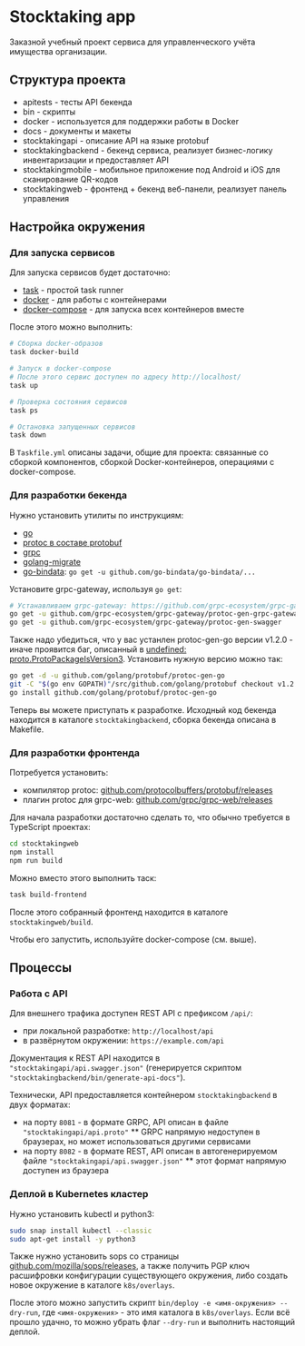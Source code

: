 # Stocktaking app

Заказной учебный проект сервиса для управленческого учёта имущества организации.

## Структура проекта

* apitests - тесты API бекенда
* bin - скрипты
* docker - используется для поддержки работы в Docker
* docs - документы и макеты
* stocktakingapi - описание API на языке protobuf
* stocktakingbackend - бекенд сервиса, реализует бизнес-логику инвентаризации и предоставляет API
* stocktakingmobile - мобильное приложение под Android и iOS для сканирование QR-кодов
* stocktakingweb - фронтенд + бекенд веб-панели, реализует панель управления

## Настройка окружения

### Для запуска сервисов

Для запуска сервисов будет достаточно:

* [task](https://taskfile.org/#/installation) - простой task runner
* [docker](https://docs.docker.com/install) - для работы с контейнерами
* [docker-compose](https://docs.docker.com/compose/install/) - для запуска всех контейнеров вместе

После этого можно выполнить:

```bash
# Сборка docker-образов
task docker-build

# Запуск в docker-compose
# После этого сервис доступен по адресу http://localhost/
task up

# Проверка состояния сервисов
task ps

# Остановка запущенных сервисов
task down
```

В `Taskfile.yml` описаны задачи, общие для проекта: связанные со сборкой компонентов, сборкой Docker-контейнеров, операциями с docker-compose.

### Для разработки бекенда

Нужно установить утилиты по инструкциям:

* [go](https://github.com/golang/go/wiki/Ubuntu)
* [protoc в составе protobuf](https://github.com/protocolbuffers/protobuf/releases)
* [grpc](https://grpc.io/docs/quickstart/go.html)
* [golang-migrate](https://github.com/golang-migrate/migrate)
* [go-bindata](https://github.com/jteeuwen/go-bindata): `go get -u github.com/go-bindata/go-bindata/...`

Установите grpc-gateway, используя `go get`:

```bash
# Устанавливаем grpc-gateway: https://github.com/grpc-ecosystem/grpc-gateway
go get -u github.com/grpc-ecosystem/grpc-gateway/protoc-gen-grpc-gateway
go get -u github.com/grpc-ecosystem/grpc-gateway/protoc-gen-swagger
```

Также надо убедиться, что у вас устанлен protoc-gen-go версии v1.2.0 - иначе проявится баг, описанный в [undefined: proto.ProtoPackageIsVersion3](https://stackoverflow.com/questions/53952723/undefined-proto-protopackageisversion3). Установить нужную версию можно так:

```bash
go get -d -u github.com/golang/protobuf/protoc-gen-go
git -C "$(go env GOPATH)"/src/github.com/golang/protobuf checkout v1.2.0
go install github.com/golang/protobuf/protoc-gen-go
```

Теперь вы можете приступать к разработке. Исходный код бекенда находится в каталоге `stocktakingbackend`, сборка бекенда описана в Makefile.

### Для разработки фронтенда

Потребуется установить:

* компилятор protoc: [github.com/protocolbuffers/protobuf/releases](https://github.com/protocolbuffers/protobuf/releases)
* плагин protoc для grpc-web: [github.com/grpc/grpc-web/releases](https://github.com/grpc/grpc-web/releases)

Для начала разработки достаточно сделать то, что обычно требуется в TypeScript проектах:

```bash
cd stocktakingweb
npm install
npm run build
```

Можно вместо этого выполнить таск:

```bash
task build-frontend
```

После этого собранный фронтенд находится в каталоге `stocktakingweb/build`.

Чтобы его запустить, используйте docker-compose (см. выше).

## Процессы

### Работа с API

Для внешнего трафика доступен REST API с префиксом `/api/`:

* при локальной разработке: `http://localhost/api`
* в развёрнутом окружении: `https://example.com/api`

Документация к REST API находится в `"stocktakingapi/api.swagger.json"` (генерируется скриптом `"stocktakingbackend/bin/generate-api-docs"`).

Технически, API предоставляется контейнером `stocktakingbackend` в двух форматах:

* на порту `8081` - в формате GRPC, API описан в файле `"stocktakingapi/api.proto"`
** GRPC напрямую недоступен в браузерах, но может использоваться другими сервисами
* на порту `8082` - в формате REST, API описан в автогенерируемом файле `"stocktakingapi/api.swagger.json"`
** этот формат напрямую доступен из браузера

### Деплой в Kubernetes кластер

Нужно установить kubectl и python3:

```bash
sudo snap install kubectl --classic
sudo apt-get install -y python3
```

Также нужно установить sops со страницы [github.com/mozilla/sops/releases](https://github.com/mozilla/sops/releases), а также получить PGP ключ расшифровки конфигурации существующего окружения, либо создать новое окружение в каталоге `k8s/overlays`.

После этого можно запустить скрипт `bin/deploy -e <имя-окружения> --dry-run`, где `<имя-окружения>` - это имя каталога в `k8s/overlays`. Если всё прошло удачно, то можно убрать флаг `--dry-run` и выполнить настоящий деплой.
